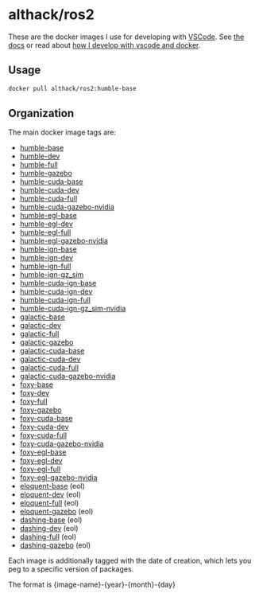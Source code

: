 # althack/ros2

These are the docker images I use for developing with [VSCode](https://code.visualstudio.com/).
See [the docs](https://athackst.github.io/dockerfiles) or read about  [how I develop with vscode and docker](https://www.allisonthackston.com/articles/docker_development.html).

## Usage

```bash
docker pull althack/ros2:humble-base
```

## Organization

The main docker image tags are:

* [humble-base](https://github.com/athackst/dockerfiles/blob/main/ros2/humble.Dockerfile)
* [humble-dev](https://github.com/athackst/dockerfiles/blob/main/ros2/humble.Dockerfile)
* [humble-full](https://github.com/athackst/dockerfiles/blob/main/ros2/humble.Dockerfile)
* [humble-gazebo](https://github.com/athackst/dockerfiles/blob/main/ros2/humble.Dockerfile)
* [humble-cuda-base](https://github.com/athackst/dockerfiles/blob/main/ros2/humble-cuda.Dockerfile)
* [humble-cuda-dev](https://github.com/athackst/dockerfiles/blob/main/ros2/humble-cuda.Dockerfile)
* [humble-cuda-full](https://github.com/athackst/dockerfiles/blob/main/ros2/humble-cuda.Dockerfile)
* [humble-cuda-gazebo-nvidia](https://github.com/athackst/dockerfiles/blob/main/ros2/humble-cuda.Dockerfile)
* [humble-egl-base](https://github.com/athackst/dockerfiles/blob/main/ros2/humble-egl.Dockerfile)
* [humble-egl-dev](https://github.com/athackst/dockerfiles/blob/main/ros2/humble-egl.Dockerfile)
* [humble-egl-full](https://github.com/athackst/dockerfiles/blob/main/ros2/humble-egl.Dockerfile)
* [humble-egl-gazebo-nvidia](https://github.com/athackst/dockerfiles/blob/main/ros2/humble-egl.Dockerfile)
* [humble-ign-base](https://github.com/athackst/dockerfiles/blob/main/ros2/humble-ign.Dockerfile)
* [humble-ign-dev](https://github.com/athackst/dockerfiles/blob/main/ros2/humble-ign.Dockerfile)
* [humble-ign-full](https://github.com/athackst/dockerfiles/blob/main/ros2/humble-ign.Dockerfile)
* [humble-ign-gz_sim](https://github.com/athackst/dockerfiles/blob/main/ros2/humble-ign.Dockerfile)
* [humble-cuda-ign-base](https://github.com/athackst/dockerfiles/blob/main/ros2/humble-cuda-ign.Dockerfile)
* [humble-cuda-ign-dev](https://github.com/athackst/dockerfiles/blob/main/ros2/humble-cuda-ign.Dockerfile)
* [humble-cuda-ign-full](https://github.com/athackst/dockerfiles/blob/main/ros2/humble-cuda-ign.Dockerfile)
* [humble-cuda-ign-gz_sim-nvidia](https://github.com/athackst/dockerfiles/blob/main/ros2/humble-cuda-ign.Dockerfile)
* [galactic-base](https://github.com/athackst/dockerfiles/blob/main/ros2/galactic.Dockerfile)
* [galactic-dev](https://github.com/athackst/dockerfiles/blob/main/ros2/galactic.Dockerfile)
* [galactic-full](https://github.com/athackst/dockerfiles/blob/main/ros2/galactic.Dockerfile)
* [galactic-gazebo](https://github.com/athackst/dockerfiles/blob/main/ros2/galactic.Dockerfile)
* [galactic-cuda-base](https://github.com/athackst/dockerfiles/blob/main/ros2/galactic-cuda.Dockerfile)
* [galactic-cuda-dev](https://github.com/athackst/dockerfiles/blob/main/ros2/galactic-cuda.Dockerfile)
* [galactic-cuda-full](https://github.com/athackst/dockerfiles/blob/main/ros2/galactic-cuda.Dockerfile)
* [galactic-cuda-gazebo-nvidia](https://github.com/athackst/dockerfiles/blob/main/ros2/galactic-cuda.Dockerfile)
* [foxy-base](https://github.com/athackst/dockerfiles/blob/main/ros2/foxy.Dockerfile)
* [foxy-dev](https://github.com/athackst/dockerfiles/blob/main/ros2/foxy.Dockerfile)
* [foxy-full](https://github.com/athackst/dockerfiles/blob/main/ros2/foxy.Dockerfile)
* [foxy-gazebo](https://github.com/athackst/dockerfiles/blob/main/ros2/foxy.Dockerfile)
* [foxy-cuda-base](https://github.com/athackst/dockerfiles/blob/main/ros2/foxy-cuda.Dockerfile)
* [foxy-cuda-dev](https://github.com/athackst/dockerfiles/blob/main/ros2/foxy-cuda.Dockerfile)
* [foxy-cuda-full](https://github.com/athackst/dockerfiles/blob/main/ros2/foxy-cuda.Dockerfile)
* [foxy-cuda-gazebo-nvidia](https://github.com/athackst/dockerfiles/blob/main/ros2/foxy-cuda.Dockerfile)
* [foxy-egl-base](https://github.com/athackst/dockerfiles/blob/main/ros2/foxy-egl.Dockerfile)
* [foxy-egl-dev](https://github.com/athackst/dockerfiles/blob/main/ros2/foxy-egl.Dockerfile)
* [foxy-egl-full](https://github.com/athackst/dockerfiles/blob/main/ros2/foxy-egl.Dockerfile)
* [foxy-egl-gazebo-nvidia](https://github.com/athackst/dockerfiles/blob/main/ros2/foxy-egl.Dockerfile)
* [eloquent-base](https://github.com/athackst/dockerfiles/blob/main/ros2/eloquent.Dockerfile) (eol)
* [eloquent-dev](https://github.com/athackst/dockerfiles/blob/main/ros2/eloquent.Dockerfile) (eol)
* [eloquent-full](https://github.com/athackst/dockerfiles/blob/main/ros2/eloquent.Dockerfile) (eol)
* [eloquent-gazebo](https://github.com/athackst/dockerfiles/blob/main/ros2/eloquent.Dockerfile) (eol)
* [dashing-base](https://github.com/athackst/dockerfiles/blob/main/ros2/dashing.Dockerfile) (eol)
* [dashing-dev](https://github.com/athackst/dockerfiles/blob/main/ros2/dashing.Dockerfile) (eol)
* [dashing-full](https://github.com/athackst/dockerfiles/blob/main/ros2/dashing.Dockerfile) (eol)
* [dashing-gazebo](https://github.com/athackst/dockerfiles/blob/main/ros2/dashing.Dockerfile) (eol)

Each image is additionally tagged with the date of creation, which lets you peg to a specific version of packages.

The format is {image-name}-{year}-{month}-{day}